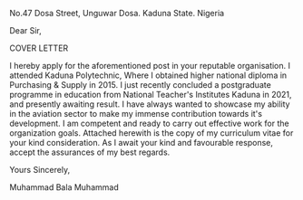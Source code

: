 
No.47 Dosa Street,
Unguwar Dosa.
Kaduna State.
Nigeria

Dear Sir,

COVER LETTER

I hereby apply for the aforementioned post in your reputable organisation.
I attended Kaduna Polytechnic, Where I obtained higher national diploma in Purchasing & Supply in 2015.
I just recently concluded a postgraduate programme in education from National Teacher's Institutes Kaduna in 2021, and presently awaiting result.
I have always wanted to showcase my ability in the aviation  sector to make my immense contribution towards it's development.
I am competent and ready to carry out effective work for the organization goals.
Attached herewith is the copy of my curriculum vitae for your kind consideration.
As I await your kind and favourable response, accept the assurances of my best regards.

Yours Sincerely,

Muhammad Bala Muhammad
